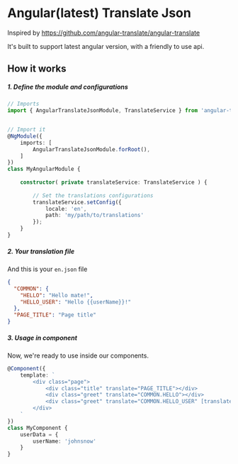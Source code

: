 # Angular(latest) Translate Json
Inspired by https://github.com/angular-translate/angular-translate

It's built to support latest angular version, with a friendly to use api.

## How it works

##### 1. Define the module and configurations
```typescript
// Imports
import { AngularTranslateJsonModule, TranslateService } from 'angular-translate-json';


// Import it
@NgModule({
    imports: [
        AngularTranslateJsonModule.forRoot(),
    ]
})
class MyAngularModule {
    
    constructor( private translateService: TranslateService ) {
        
        // Set the translations configurations
        translateService.setConfig({
            locale: 'en',
            path: 'my/path/to/translations'
        });
    }
}
```
##### 2. Your translation file
And this is your `en.json` file
```json
{
  "COMMON": {
    "HELLO": "Hello mate!",
    "HELLO_USER": "Hello {{userName}}!"
  },
  "PAGE_TITLE": "Page title"
}
```

##### 3. Usage in component
Now, we're ready to use inside our components.
```typescript
@Component({
    template: `
        <div class="page">
            <div class="title" translate="PAGE_TITLE"></div>
            <div class="greet" translate="COMMON.HELLO"></div>
            <div class="greet" translate="COMMON.HELLO_USER" [translateValues]="userData"></div>
        </div>
    `
})
class MyComponent {
    userData = {
        userName: 'johnsnow'        
    }
}
```